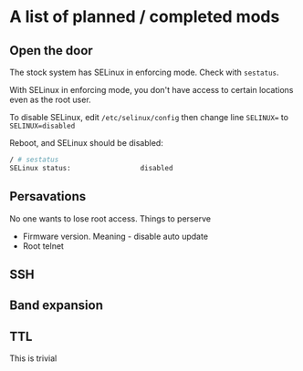 # A list of planned / completed mods
## Open the door
The stock system has SELinux in enforcing mode. Check with `sestatus`.

With SELinux in enforcing mode, you don't have access to certain locations even as the root user.

To disable SELinux, edit `/etc/selinux/config` then change line `SELINUX=` to `SELINUX=disabled`

Reboot, and SELinux should be disabled:
```bash
/ # sestatus
SELinux status:                 disabled
```

## Persavations
No one wants to lose root access. Things to perserve
* Firmware version. Meaning - disable auto update
* Root telnet

## SSH

## Band expansion

## TTL
This is trivial

